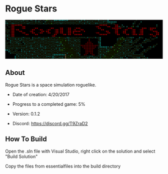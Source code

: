 # Rogue Stars

![alt text](title.PNG)

## About

Rogue Stars is a space simulation roguelike.

* Date of creation: 4/20/2017

* Progress to a completed game: 5%

* Version: 0.1.2

* Discord: https://discord.gg/T9ZraD2

## How To Build

Open the .sln file with Visual Studio, right click on the solution and select "Build Solution"

Copy the files from essentialfiles into the build directory
